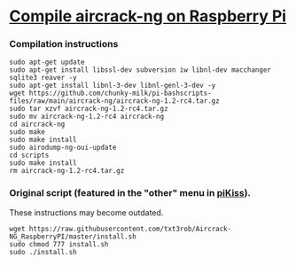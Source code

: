 # [Compile aircrack-ng on Raspberry Pi](https://raspberrypihell.blogspot.com/2014/01/aircrack-ng-on-raspberry-pi.html)

### Compilation instructions
```
sudo apt-get update
sudo apt-get install libssl-dev subversion iw libnl-dev macchanger sqlite3 reaver -y
sudo apt-get install libnl-3-dev libnl-genl-3-dev -y
wget https://github.com/chunky-milk/pi-bashscripts-files/raw/main/aircrack-ng/aircrack-ng-1.2-rc4.tar.gz
sudo tar xzvf aircrack-ng-1.2-rc4.tar.gz
sudo mv aircrack-ng-1.2-rc4 aircrack-ng
cd aircrack-ng 
sudo make 
sudo make install
sudo airodump-ng-oui-update
cd scripts
sudo make install
rm aircrack-ng-1.2-rc4.tar.gz
```

### Original script (featured in the "other" menu in [piKiss](https://github.com/jmcerrejon/pikiss)).
These instructions may become outdated.
```
wget https://raw.githubusercontent.com/txt3rob/Aircrack-NG_RaspberryPI/master/install.sh
sudo chmod 777 install.sh
sudo ./install.sh
```
